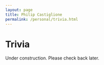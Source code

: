 ```yaml
---
layout: page
title: Philip Castiglione
permalink: /personal/trivia.html
---
```


# Trivia 

Under construction. Please check back later.
